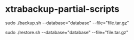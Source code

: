 xtrabackup-partial-scripts
==========================
sudo ./backup.sh --database="database" --file="file.tar.gz"

sudo ./restore.sh --database="database" --file="file.tar.gz"
